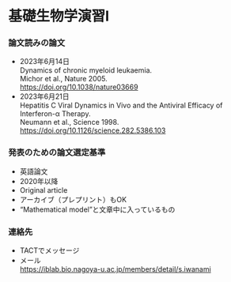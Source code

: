 # 基礎生物学演習Ⅰ

### 論文読みの論文
- 2023年6月14日  
Dynamics of chronic myeloid leukaemia.  
Michor et al., Nature 2005.  
https://doi.org/10.1038/nature03669
- 2023年6月21日  
Hepatitis C Viral Dynamics in Vivo and the Antiviral Efficacy of Interferon-α Therapy.  
Neumann et al., Science 1998.  
https://doi.org/10.1126/science.282.5386.103

### 発表のための論文選定基準
- 英語論文
- 2020年以降
- Original article
- アーカイブ（プレプリント）もOK
- “Mathematical model”と文章中に入っているもの

### 連絡先

- TACTでメッセージ
- メール  
https://iblab.bio.nagoya-u.ac.jp/members/detail/s.iwanami
